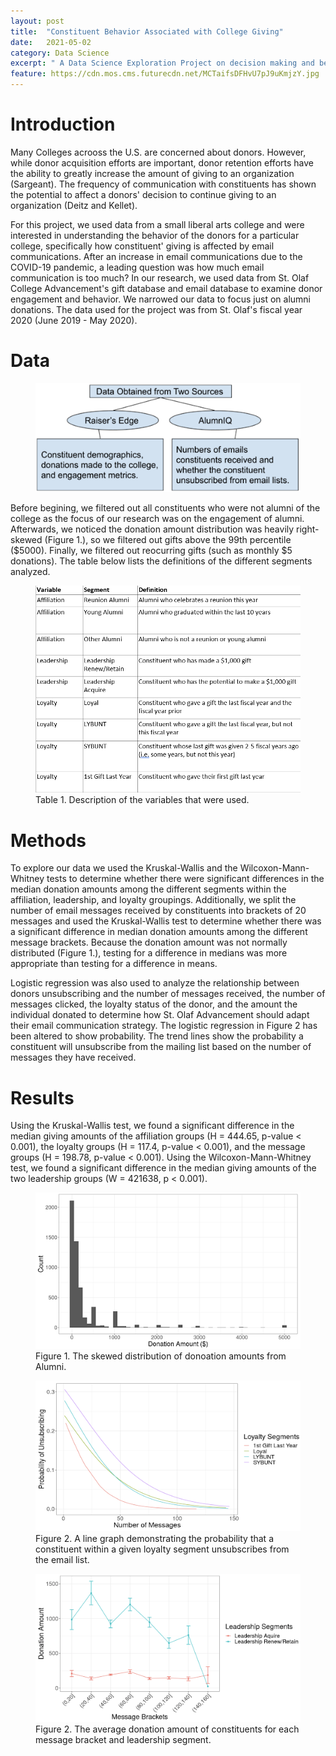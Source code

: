 ```yaml
---
layout: post
title:  "Constituent Behavior Associated with College Giving"
date:   2021-05-02
category: Data Science 
excerpt: " A Data Science Exploration Project on decision making and behavior of donors. " 
feature: https://cdn.mos.cms.futurecdn.net/MCTaifsDFHvU7pJ9uKmjzY.jpg 
---  
```


# Introduction 

Many Colleges acrooss the U.S. are concerned about donors. However, while donor acquisition efforts are important, donor retention efforts have the ability to greatly increase
the amount of giving to an organization (Sargeant). The frequency of communication with constituents has shown the potential to affect a donors' decision to continue giving  to an organization (Deitz and Kellet).


For this project, we used data from a small liberal arts college and were interested in understanding the behavior of the donors for a particular college, specifically how
constituent' giving is affected by email communications. After an increase in email communications due to the COVID-19 pandemic, a leading question was how much email communication is too much? In our research, we used data from St. Olaf College Advancement's gift database and email database to examine donor engagement and behavior. We narrowed our data to focus just on alumni donations. The data used for the project was from St. Olaf's fiscal year 2020 (June 2019 - May 2020). 

# Data 

<figure>
    <a href="/assets/img/Donor_Poster_1.png"><img src="/assets/img/Donor_Poster_1.png"></a>
    <figcaption> </figcaption>
</figure>

Before begining, we filtered out all constituents who were not alumni of the college as the focus of our research was on the engagement of alumni. Afterwards, we noticed the donation amount distribution was heavily right-skewed (Figure 1.), so we filtered out gifts above the 99th percentile ($5000). Finally, we filtered out reocurring gifts (such as monthly $5 donations). The table below lists the definitions of the different segments analyzed. 


<figure>
    <a href="/assets/img/Donor_Poster_1.png"><img src="/assets/img/Donor_Poster_2.png"></a>
     <figcaption> Table 1. Description of the variables that were used. </figcaption>
</figure>

# Methods 

To explore our data we used the Kruskal-Wallis and the Wilcoxon-Mann-Whitney tests to determine whether there were significant differences in the median donation amounts among the different segments within the affiliation, leadership, and loyalty groupings. Additionally, we split the number of email messages received by constituents into brackets of 20 messages and used the Kruskal-Wallis test to determine whether there was a significant  difference in median donation amounts among the different message brackets. Because the donation amount was not normally distributed (Figure 1.), testing for a difference in medians was more appropriate than testing for a difference in means.

Logistic regression was also used to analyze the relationship between donors unsubscribing and the number of messages received, the number of messages clicked, the loyalty status of the donor, and the amount the individual donated to determine how St. Olaf Advancement should adapt their email communication strategy. The logistic regression in Figure 2 has been altered to show probability. The trend lines show the probability a constituent will unsubscribe from the mailing list based on the number of messages they have received.

# Results 

Using the Kruskal-Wallis test, we found a significant difference in the median giving amounts of the affiliation groups (H = 444.65, p-value < 0.001), the loyalty groups (H = 117.4, p-value < 0.001), and the message groups (H = 198.78, p-value < 0.001). Using the Wilcoxon-Mann-Whitney test, we found a significant difference in the median giving amounts of the two leadership groups (W = 421638, p < 0.001). 

<figure>
    <a href="/assets/img/Donor_Poster_3.png"><img src="/assets/img/Donor_Poster_3.png"></a>
     <figcaption> Figure 1. The skewed distribution of donoation amounts from Alumni. </figcaption>
</figure>


<figure>
    <a href="/assets/img/Donor_Poster_4.png"><img src="/assets/img/Donor_Poster_4.png"></a>
     <figcaption> Figure 2. A line graph demonstrating the probability that a constituent within a given loyalty segment unsubscribes from the email list. 
     </figcaption>
</figure> 

<figure>
    <a href="/assets/img/Donor_Poster_5.png"><img src="/assets/img/Donor_Poster_5.png"></a>
     <figcaption> Figure 2. The average donation amount of constituents for each message bracket and leadership segment. 
     </figcaption> 
</figure> 

